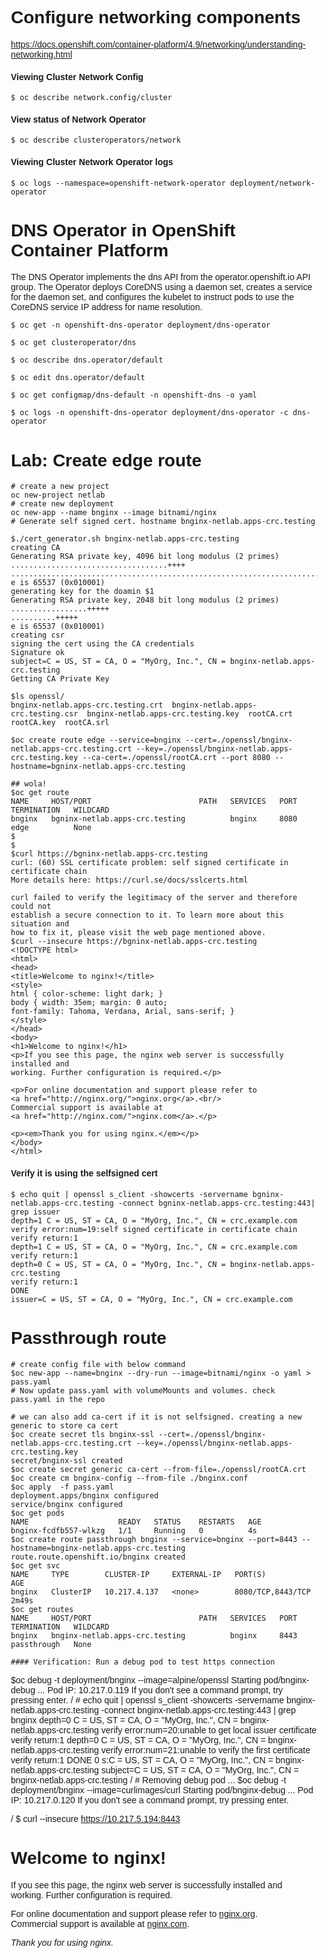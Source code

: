 # Configure networking components

https://docs.openshift.com/container-platform/4.9/networking/understanding-networking.html


#### Viewing Cluster Network Config

```
$ oc describe network.config/cluster
```

#### View status of Network Operator

```
$ oc describe clusteroperators/network
```


#### Viewing Cluster Network Operator logs

```
$ oc logs --namespace=openshift-network-operator deployment/network-operator

```

# DNS Operator in OpenShift Container Platform

The DNS Operator implements the dns API from the operator.openshift.io API group. The Operator deploys CoreDNS using a daemon set, creates a service for the daemon set, and configures the kubelet to instruct pods to use the CoreDNS service IP address for name resolution.

```
$ oc get -n openshift-dns-operator deployment/dns-operator

$ oc get clusteroperator/dns

$ oc describe dns.operator/default

$ oc edit dns.operator/default

$ oc get configmap/dns-default -n openshift-dns -o yaml

$ oc logs -n openshift-dns-operator deployment/dns-operator -c dns-operator

```


# Lab: Create edge route

```
# create a new project
oc new-project netlab
# create new deployment
oc new-app --name bnginx --image bitnami/nginx
# Generate self signed cert. hostname bnginx-netlab.apps-crc.testing

$./cert_generator.sh bnginx-netlab.apps-crc.testing
creating CA
Generating RSA private key, 4096 bit long modulus (2 primes)
...................................++++
...............................................................................................................++++
e is 65537 (0x010001)
generating key for the doamin $1
Generating RSA private key, 2048 bit long modulus (2 primes)
.................+++++
..........+++++
e is 65537 (0x010001)
creating csr
signing the cert using the CA credentials
Signature ok
subject=C = US, ST = CA, O = "MyOrg, Inc.", CN = bnginx-netlab.apps-crc.testing
Getting CA Private Key

$ls openssl/
bnginx-netlab.apps-crc.testing.crt  bnginx-netlab.apps-crc.testing.csr  bnginx-netlab.apps-crc.testing.key  rootCA.crt  rootCA.key  rootCA.srl

$oc create route edge --service=bnginx --cert=./openssl/bnginx-netlab.apps-crc.testing.crt --key=./openssl/bnginx-netlab.apps-crc.testing.key --ca-cert=./openssl/rootCA.crt --port 8080 --hostname=bgninx-netlab.apps-crc.testing

## wola!
$oc get route
NAME     HOST/PORT                        PATH   SERVICES   PORT   TERMINATION   WILDCARD
bnginx   bgninx-netlab.apps-crc.testing          bnginx     8080   edge          None
$
$
$curl https://bgninx-netlab.apps-crc.testing
curl: (60) SSL certificate problem: self signed certificate in certificate chain
More details here: https://curl.se/docs/sslcerts.html

curl failed to verify the legitimacy of the server and therefore could not
establish a secure connection to it. To learn more about this situation and
how to fix it, please visit the web page mentioned above.
$curl --insecure https://bgninx-netlab.apps-crc.testing
<!DOCTYPE html>
<html>
<head>
<title>Welcome to nginx!</title>
<style>
html { color-scheme: light dark; }
body { width: 35em; margin: 0 auto;
font-family: Tahoma, Verdana, Arial, sans-serif; }
</style>
</head>
<body>
<h1>Welcome to nginx!</h1>
<p>If you see this page, the nginx web server is successfully installed and
working. Further configuration is required.</p>

<p>For online documentation and support please refer to
<a href="http://nginx.org/">nginx.org</a>.<br/>
Commercial support is available at
<a href="http://nginx.com/">nginx.com</a>.</p>

<p><em>Thank you for using nginx.</em></p>
</body>
</html>

```

#### Verify it is using the selfsigned cert

```
$ echo quit | openssl s_client -showcerts -servername bgninx-netlab.apps-crc.testing -connect bgninx-netlab.apps-crc.testing:443| grep issuer
depth=1 C = US, ST = CA, O = "MyOrg, Inc.", CN = crc.example.com
verify error:num=19:self signed certificate in certificate chain
verify return:1
depth=1 C = US, ST = CA, O = "MyOrg, Inc.", CN = crc.example.com
verify return:1
depth=0 C = US, ST = CA, O = "MyOrg, Inc.", CN = bnginx-netlab.apps-crc.testing
verify return:1
DONE
issuer=C = US, ST = CA, O = "MyOrg, Inc.", CN = crc.example.com
```
# Passthrough route

```
# create config file with below command
$oc new-app --name=bnginx --dry-run --image=bitnami/nginx -o yaml > pass.yaml
# Now update pass.yaml with volumeMounts and volumes. check pass.yaml in the repo

# we can also add ca-cert if it is not selfsigned. creating a new generic to store ca cert
$oc create secret tls bnginx-ssl --cert=./openssl/bnginx-netlab.apps-crc.testing.crt --key=./openssl/bnginx-netlab.apps-crc.testing.key 
secret/bnginx-ssl created
$oc create secret generic ca-cert --from-file=./openssl/rootCA.crt 
$oc create cm bnginx-config --from-file ./bnginx.conf
$oc apply  -f pass.yaml 
deployment.apps/bnginx configured
service/bnginx configured
$oc get pods
NAME                    READY   STATUS    RESTARTS   AGE
bnginx-fcdfb557-wlkzg   1/1     Running   0          4s
$oc create route passthrough bnginx --service=bnginx --port=8443 --hostname=bnginx-netlab.apps-crc.testing
route.route.openshift.io/bnginx created
$oc get svc
NAME     TYPE        CLUSTER-IP     EXTERNAL-IP   PORT(S)             AGE
bnginx   ClusterIP   10.217.4.137   <none>        8080/TCP,8443/TCP   2m49s
$oc get routes
NAME     HOST/PORT                        PATH   SERVICES   PORT   TERMINATION   WILDCARD
bnginx   bnginx-netlab.apps-crc.testing          bnginx     8443   passthrough   None

#### Verification: Run a debug pod to test https connection
```
$oc debug -t deployment/bnginx --image=alpine/openssl
Starting pod/bnginx-debug ...
Pod IP: 10.217.0.119
If you don't see a command prompt, try pressing enter.
/ # echo quit | openssl s_client -showcerts -servername bnginx-netlab.apps-crc.testing -connect bnginx-netlab.apps-crc.testing:443 | grep bnginx
depth=0 C = US, ST = CA, O = "MyOrg, Inc.", CN = bnginx-netlab.apps-crc.testing
verify error:num=20:unable to get local issuer certificate
verify return:1
depth=0 C = US, ST = CA, O = "MyOrg, Inc.", CN = bnginx-netlab.apps-crc.testing
verify error:num=21:unable to verify the first certificate
verify return:1
DONE
 0 s:C = US, ST = CA, O = "MyOrg, Inc.", CN = bnginx-netlab.apps-crc.testing
subject=C = US, ST = CA, O = "MyOrg, Inc.", CN = bnginx-netlab.apps-crc.testing
/ # 
Removing debug pod ...
$oc debug -t deployment/bnginx --image=curlimages/curl
Starting pod/bnginx-debug ...
Pod IP: 10.217.0.120
If you don't see a command prompt, try pressing enter.

/ $ curl --insecure https://10.217.5.194:8443
<!DOCTYPE html>
<html>
<head>
<title>Welcome to nginx!</title>
<style>
html { color-scheme: light dark; }
body { width: 35em; margin: 0 auto;
font-family: Tahoma, Verdana, Arial, sans-serif; }
</style>
</head>
<body>
<h1>Welcome to nginx!</h1>
<p>If you see this page, the nginx web server is successfully installed and
working. Further configuration is required.</p>

<p>For online documentation and support please refer to
<a href="http://nginx.org/">nginx.org</a>.<br/>
Commercial support is available at
<a href="http://nginx.com/">nginx.com</a>.</p>

<p><em>Thank you for using nginx.</em></p>
</body>
</html>

```
